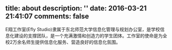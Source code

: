title: about
description: ''
date: 2016-03-21 21:41:07
comments: false
---
E翔工作室(Efly Studio)隶属于东北师范大学信息化管理与规划办公室，是学校信息化建设的支撑团队，是一个充满激情和创造力的学生团体。工作室的使命是为全校2万余名师生提供信息化服务、营造良好的信息化氛围。
